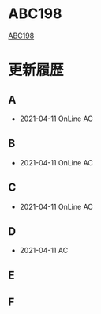 # ABC198
[ABC198](https://atcoder.jp/contests/abc198)

# 更新履歴

## A
 - 2021-04-11 OnLine AC  

## B
 - 2021-04-11 OnLine AC  
 
## C
 - 2021-04-11 OnLine AC  

## D
 - 2021-04-11 AC  

## E

 
## F
